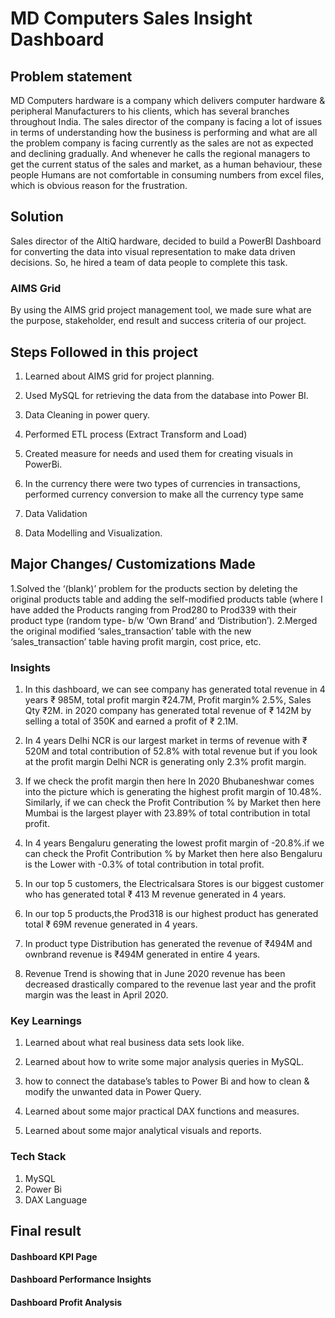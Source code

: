 MD Computers Sales Insight Dashboard
=====================================





Problem statement
-----------------

MD Computers hardware is a company which delivers computer hardware & peripheral Manufacturers to his clients, which has several branches throughout India. The sales director of the company is facing a lot of issues in terms of understanding how the business is performing and what are all the problem company is facing currently as the sales are not as expected and declining gradually. And whenever he calls the regional managers to get the current status of the sales and market, as a human behaviour, these people Humans are not comfortable in consuming numbers from excel files, which is obvious reason for the frustration.

Solution
--------

Sales director of the AltiQ hardware, decided to build a PowerBI Dashboard for converting the data into visual representation to make data driven decisions. So, he hired a team of data people to complete this task.

### AIMS Grid

By using the AIMS grid project management tool, we made sure what are the purpose, stakeholder, end result and success criteria of our project.

Steps Followed in this project
------------------------------

1.  Learned about AIMS grid for project planning.
    
2.  Used MySQL for retrieving the data from the database into Power BI.
    
3.  Data Cleaning in power query.
    
4.  Performed ETL process (Extract Transform and Load)
    
5.  Created measure for needs and used them for creating visuals in PowerBi.
    
6.  In the currency there were two types of currencies in transactions, performed currency conversion to make all the currency type same
    
7.  Data Validation
    
8.  Data Modelling and Visualization.
    

Major Changes/ Customizations Made
----------------------------------

1.Solved the ‘(blank)’ problem for the products section by deleting the original products table and adding the self-modified products table (where I have added the Products ranging from Prod280 to Prod339 with their product type (random type- b/w ‘Own Brand’ and ‘Distribution’). 2.Merged the original modified ‘sales\_transaction’ table with the new ‘sales\_transaction’ table having profit margin, cost price, etc.

### Insights

1.  In this dashboard, we can see company has generated total revenue in 4 years ₹ 985M, total profit margin ₹24.7M, Profit margin% 2.5%, Sales Qty ₹2M. in 2020 company has generated total revenue of ₹ 142M by selling a total of 350K and earned a profit of ₹ 2.1M.
    
2.  In 4 years Delhi NCR is our largest market in terms of revenue with ₹ 520M and total contribution of 52.8% with total revenue but if you look at the profit margin Delhi NCR is generating only 2.3% profit margin.
    
3.  If we check the profit margin then here In 2020 Bhubaneshwar comes into the picture which is generating the highest profit margin of 10.48%. Similarly, if we can check the Profit Contribution % by Market then here Mumbai is the largest player with 23.89% of total contribution in total profit.
    
4.  In 4 years Bengaluru generating the lowest profit margin of -20.8%.if we can check the Profit Contribution % by Market then here also Bengaluru is the Lower with -0.3% of total contribution in total profit.
    
5.  In our top 5 customers, the Electricalsara Stores is our biggest customer who has generated total ₹ 413 M revenue generated in 4 years.
    
6.  In our top 5 products,the Prod318 is our highest product has generated total ₹ 69M revenue generated in 4 years.
    
7.  In product type Distribution has generated the revenue of ₹494M and ownbrand revenue is ₹494M generated in entire 4 years.
    
8.  Revenue Trend is showing that in June 2020 revenue has been decreased drastically compared to the revenue last year and the profit margin was the least in April 2020.
    

### Key Learnings

1.  Learned about what real business data sets look like.
    
2.  Learned about how to write some major analysis queries in MySQL.
    
3.  how to connect the database’s tables to Power Bi and how to clean & modify the unwanted data in Power Query.
    
4.  Learned about some major practical DAX functions and measures.
    
5.  Learned about some major analytical visuals and reports.


### Tech Stack
1. MySQL
2. Power Bi
3. DAX Language
    

Final result
------------

#### Dashboard KPI Page

#### Dashboard Performance Insights

#### Dashboard Profit Analysis
